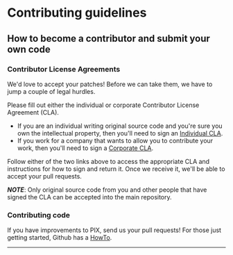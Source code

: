 # Contributing guidelines

## How to become a contributor and submit your own code

### Contributor License Agreements

We'd love to accept your patches! Before we can take them, we have to jump a
couple of legal hurdles.

Please fill out either the individual or corporate Contributor License Agreement
(CLA).

*   If you are an individual writing original source code and you're sure you
    own the intellectual property, then you'll need to sign an [Individual CLA].
*   If you work for a company that wants to allow you to contribute your work,
    then you'll need to sign a [Corporate CLA].

Follow either of the two links above to access the appropriate CLA and
instructions for how to sign and return it. Once we receive it, we'll be able to
accept your pull requests.

***NOTE***: Only original source code from you and other people that have signed
the CLA can be accepted into the main repository.

### Contributing code

If you have improvements to PIX, send us your pull requests! For those just
getting started, Github has a [HowTo].

--------------------------------------------------------------------------------

[Individual CLA]: https://cla.developers.google.com/about/google-individual?csw=1 "Individual CLA"
[Corporate CLA]: https://cla.developers.google.com/about/google-corporate?csw=1 "Corporate CLA"
[HowTo]: https://help.github.com/articles/using-pull-requests/ "GitHub PR HowTo"
